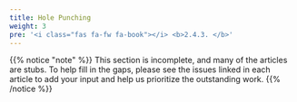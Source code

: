 ```yaml
---
title: Hole Punching
weight: 3
pre: '<i class="fas fa-fw fa-book"></i> <b>2.4.3. </b>'
---
```


{{% notice "note" %}}
This section is incomplete, and many of the articles are stubs. To help fill in
the gaps, please see the issues linked in each article to add your input and
help us prioritize the outstanding work.
{{% /notice %}}
